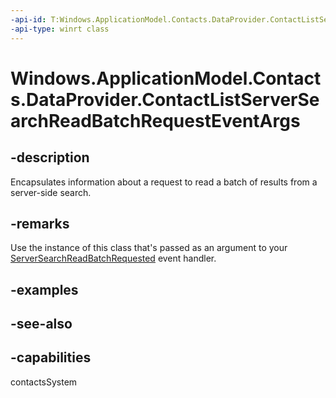 ```yaml
---
-api-id: T:Windows.ApplicationModel.Contacts.DataProvider.ContactListServerSearchReadBatchRequestEventArgs
-api-type: winrt class
---
```


<!-- Class syntax.
public class ContactListServerSearchReadBatchRequestEventArgs : Windows.ApplicationModel.Contacts.DataProvider.IContactListServerSearchReadBatchRequestEventArgs
-->

# Windows.ApplicationModel.Contacts.DataProvider.ContactListServerSearchReadBatchRequestEventArgs

## -description
Encapsulates information about a request to read a batch of results from a server-side search.

## -remarks
Use the instance of this class that's passed as an argument to your [ServerSearchReadBatchRequested](contactdataproviderconnection_serversearchreadbatchrequested.md) event handler.

## -examples

## -see-also

## -capabilities
contactsSystem
